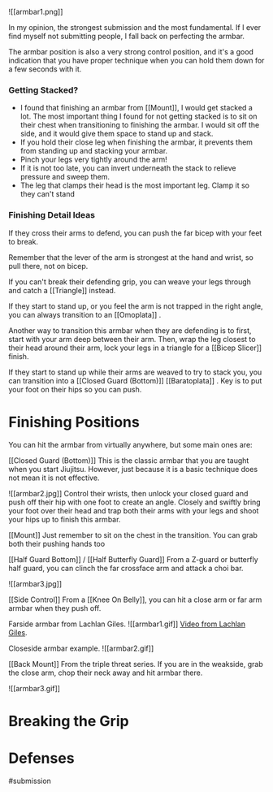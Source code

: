 
![[armbar1.png]]


In my opinion, the strongest submission and the most fundamental. If I ever find myself not submitting people, I fall back on perfecting the armbar.

The armbar position is also a very strong control position, and it's a good indication that you have proper technique when you can hold them down for a few seconds with it.

### Getting Stacked?
- I found that finishing an armbar from [[Mount]], I would get stacked a lot. The most important thing I found for not getting stacked is to sit on their chest when transitioning to finishing the armbar. I would sit off the side, and it would give them space to stand up and stack.
- If you hold their close leg when finishing the armbar, it prevents them from standing up and stacking your armbar.
- Pinch your legs very tightly around the arm!
- If it is not too late, you can invert underneath the stack to relieve pressure and sweep them.
- The leg that clamps their head is the most important leg. Clamp it so they can't stand

### Finishing Detail Ideas

If they cross their arms to defend, you can push the far bicep with your feet to break.

Remember that the lever of the arm is strongest at the hand and wrist, so pull there, not on bicep.

If you can't break their defending grip, you can weave your legs through and catch a [[Triangle]] instead.

If they start to stand up, or you feel the arm is not trapped in the right angle, you can always transition to an [[Omoplata]] .

Another way to transition this armbar when they are defending is to first, start with your arm deep between their arm. Then, wrap the leg closest to their head around their arm, lock your legs in a triangle for a [[Bicep Slicer]] finish.

If they start to stand up while their arms are weaved to try to stack you, you can transition into a [[Closed Guard (Bottom)]] [[Baratoplata]] . Key is to put your foot on their hips so you can push.

# Finishing Positions

You can hit the armbar from virtually anywhere, but some main ones are:

[[Closed Guard (Bottom)]]
This is the classic armbar that you are taught when you start Jiujitsu. However, just because it is a basic technique does not mean it is not effective.

![[armbar2.jpg]]
Control their wrists, then unlock your closed guard and push off their hip with one foot to create an angle. Closely and swiftly bring your foot over their head and trap both their arms with your legs and shoot your hips up to finish this armbar.

[[Mount]] 
Just remember to sit on the chest in the transition. You can grab both their pushing hands too

[[Half Guard Bottom]] / [[Half Butterfly Guard]]
From a Z-guard or butterfly half guard, you can clinch the far crossface arm and attack a choi bar.

![[armbar3.jpg]]

[[Side Control]]
From a [[Knee On Belly]], you can hit a close arm or far arm armbar when they push off.

Farside armbar from Lachlan Giles.
![[armbar1.gif]]
[Video from Lachlan Giles](https://youtu.be/qouu5qFtZZA?si=XEkRcVla2_BqNK85).


Closeside armbar example.
![[armbar2.gif]]

[[Back Mount]]
From the triple threat series. If you are in the weakside, grab the close arm, chop their neck away and hit armbar there.

![[armbar3.gif]]

# Breaking the Grip



# Defenses

#submission 




